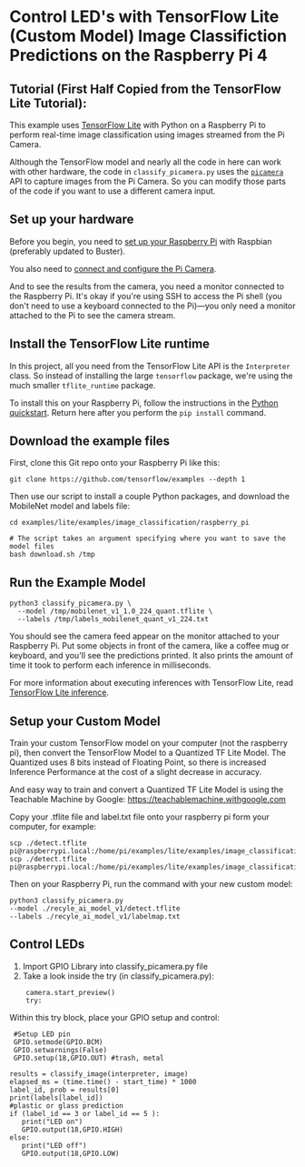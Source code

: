 # Control LED's with TensorFlow Lite (Custom Model) Image Classifiction Predictions on the Raspberry Pi 4

## Tutorial (First Half Copied from the TensorFlow Lite Tutorial):
This example uses [TensorFlow Lite](https://tensorflow.org/lite) with Python
on a Raspberry Pi to perform real-time image classification using images
streamed from the Pi Camera.

Although the TensorFlow model and nearly all the code in here can work with
other hardware, the code in `classify_picamera.py` uses the [`picamera`](
https://picamera.readthedocs.io/en/latest/) API to capture images from the Pi
Camera. So you can modify those parts of the code if you want to use a different
camera input.


## Set up your hardware

Before you begin, you need to [set up your Raspberry Pi](
https://projects.raspberrypi.org/en/projects/raspberry-pi-setting-up) with
Raspbian (preferably updated to Buster).

You also need to [connect and configure the Pi Camera](
https://www.raspberrypi.org/documentation/configuration/camera.md).

And to see the results from the camera, you need a monitor connected
to the Raspberry Pi. It's okay if you're using SSH to access the Pi shell
(you don't need to use a keyboard connected to the Pi)—you only need a monitor
attached to the Pi to see the camera stream.


## Install the TensorFlow Lite runtime

In this project, all you need from the TensorFlow Lite API is the `Interpreter`
class. So instead of installing the large `tensorflow` package, we're using the
much smaller `tflite_runtime` package.

To install this on your Raspberry Pi, follow the instructions in the
[Python quickstart](https://www.tensorflow.org/lite/guide/python).
Return here after you perform the `pip install` command.


## Download the example files

First, clone this Git repo onto your Raspberry Pi like this:

```
git clone https://github.com/tensorflow/examples --depth 1
```

Then use our script to install a couple Python packages, and
download the MobileNet model and labels file:

```
cd examples/lite/examples/image_classification/raspberry_pi

# The script takes an argument specifying where you want to save the model files
bash download.sh /tmp
```

## Run the Example Model

```
python3 classify_picamera.py \
  --model /tmp/mobilenet_v1_1.0_224_quant.tflite \
  --labels /tmp/labels_mobilenet_quant_v1_224.txt
```

You should see the camera feed appear on the monitor attached to your Raspberry
Pi. Put some objects in front of the camera, like a coffee mug or keyboard, and
you'll see the predictions printed. It also prints the amount of time it took
to perform each inference in milliseconds.

For more information about executing inferences with TensorFlow Lite, read
[TensorFlow Lite inference](https://www.tensorflow.org/lite/guide/inference).

## Setup your Custom Model

Train your custom TensorFlow model on your computer (not the raspberry pi), then convert the TensorFlow Model to a Quantized TF Lite Model. The Quantized uses 8 bits instead of Floating Point, so there is increased Inference Performance at the cost of a slight decrease in accuracy. 

And easy way to train and convert a Quantized TF Lite Model is using the Teachable Machine by Google: https://teachablemachine.withgoogle.com

Copy your .tflite file and label.txt file onto your raspberry pi form your computer, for example:

```
scp ./detect.tflite pi@raspberrypi.local:/home/pi/examples/lite/examples/image_classification/raspberry_pi/recyle_ai_model_v1
scp ./detect.tflite pi@raspberrypi.local:/home/pi/examples/lite/examples/image_classification/raspberry_pi/recyle_ai_model_v1
```

Then on your Raspberry Pi, run the command with your new custom model:

```
python3 classify_picamera.py   
--model ./recyle_ai_model_v1/detect.tflite   
--labels ./recyle_ai_model_v1/labelmap.txt
```


## Control LEDs

1. Import GPIO Library into classify_picamera.py file
2. Take a look inside the try (in classify_picamera.py): 
``` with picamera.PiCamera(resolution=(640, 480), framerate=30) as camera:
    camera.start_preview()
    try:
```
Within this try block, place your GPIO setup and control:
```
 #Setup LED pin
 GPIO.setmode(GPIO.BCM)
 GPIO.setwarnings(False)
 GPIO.setup(18,GPIO.OUT) #trash, metal
```
```
results = classify_image(interpreter, image)
elapsed_ms = (time.time() - start_time) * 1000
label_id, prob = results[0]
print(labels[label_id])
#plastic or glass prediction
if (label_id == 3 or label_id == 5 ):
   print("LED on")
   GPIO.output(18,GPIO.HIGH)
else:
   print("LED off")
   GPIO.output(18,GPIO.LOW)        
```

   
    
